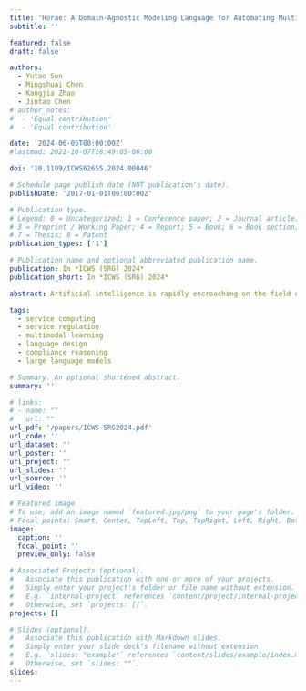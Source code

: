 ```yaml
---
title: 'Horae: A Domain-Agnostic Modeling Language for Automating Multimodal Service Regulation'
subtitle: ''

featured: false
draft: false

authors:
  - Yutao Sun
  - Mingshuai Chen
  - Kangjia Zhao
  - Jintao Chen
# author_notes:
#  - 'Equal contribution'
#  - 'Equal contribution'

date: '2024-06-05T00:00:00Z'
#lastmod: 2021-10-07T18:49:05-06:00

doi: '10.1109/ICWS62655.2024.00046'

# Schedule page publish date (NOT publication's date).
publishDate: '2017-01-01T00:00:00Z'

# Publication type.
# Legend: 0 = Uncategorized; 1 = Conference paper; 2 = Journal article;
# 3 = Preprint / Working Paper; 4 = Report; 5 = Book; 6 = Book section;
# 7 = Thesis; 8 = Patent
publication_types: ['1']

# Publication name and optional abbreviated publication name.
publication: In *ICWS (SRG) 2024*
publication_short: In *ICWS (SRG) 2024*

abstract: Artificial intelligence is rapidly encroaching on the field of service regulation. This work-in-progress article presents the design principles behind <span style="font-variant:small-caps;">Horae</span>, a unified specification language to model multimodal regulation rules across a diverse set of domains. We show how <span style="font-variant:small-caps;">Horae</span> facilitates an intelligent service regulation pipeline by further exploiting a fine-tuned large language model named RuleGPT that automates the <span style="font-variant:small-caps;">Horae</span> modeling process, thereby yielding an end-to-end framework for fully automated intelligent service regulation.

tags:
  - service computing
  - service regulation
  - multimodal learning
  - language design
  - compliance reasoning
  - large language models

# Summary. An optional shortened abstract.
summary: ''

# links:
# - name: ""
#   url: ""
url_pdf: '/papers/ICWS-SRG2024.pdf'
url_code: ''
url_dataset: ''
url_poster: ''
url_project: ''
url_slides: ''
url_source: ''
url_video: ''

# Featured image
# To use, add an image named `featured.jpg/png` to your page's folder.
# Focal points: Smart, Center, TopLeft, Top, TopRight, Left, Right, BottomLeft, Bottom, BottomRight.
image:
  caption: ''
  focal_point: ''
  preview_only: false

# Associated Projects (optional).
#   Associate this publication with one or more of your projects.
#   Simply enter your project's folder or file name without extension.
#   E.g. `internal-project` references `content/project/internal-project/index.md`.
#   Otherwise, set `projects: []`.
projects: []

# Slides (optional).
#   Associate this publication with Markdown slides.
#   Simply enter your slide deck's filename without extension.
#   E.g. `slides: "example"` references `content/slides/example/index.md`.
#   Otherwise, set `slides: ""`.
slides:
---
```


<!-- {{% callout note %}}
Click the _Cite_ button above to demo the feature to enable visitors to import publication metadata into their reference management software.
{{% /callout %}} -->
